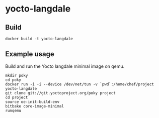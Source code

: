 # yocto-langdale

## Build

```
docker build -t yocto-langdale
```

## Example usage

Build and run the Yocto langdale minimal image on qemu.

```
mkdir poky
cd poky
docker run -i -i --device /dev/net/tun -v `pwd`:/home/chef/project yocto-langdale
git clone git://git.yoctoproject.org/poky project
cd project
source oe-init-build-env
bitbake core-image-minimal
runqemu
```
